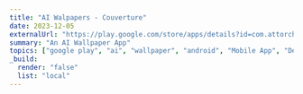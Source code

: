 ```yaml
---
title: "AI Walpapers - Couverture"
date: 2023-12-05
externalUrl: "https://play.google.com/store/apps/details?id=com.attorch.couverture"
summary: "An AI Wallpaper App"
topics: ["google play", "ai", "wallpaper", "android", "Mobile App", "Design"]
_build:
  render: "false"
  list: "local"
---
```

